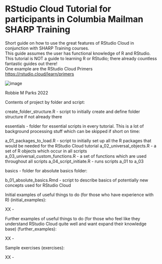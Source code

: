 # RStudio Cloud Tutorial for participants in Columbia Mailman SHARP Training

Short guide on how to use the great features of RStudio Cloud in conjunction with SHARP Training courses.\
This guide assumes the user has functional knowledge of R and RStudio.\
This tutorial is NOT a guide to learning R or RStudio; there already countless fantastic guides out there!\
One example are the RStudio Cloud Primers https://rstudio.cloud/learn/primers

![image](https://github.com/rmp15/rstudio_cloud_tutorial/blob/main/pictures/banner.png)

Robbie M Parks 2022

Contents of project by folder and script:

create_folder_structure.R           - script to initially create and define folder structure if not already there

essentials                          - folder for essential scripts in every tutorial. This is a lot of background processing stuff which can be skipped if short on time:

a_01_packages_to_load.R             - script to initially set up all the R packages that would be needed for the RStudio Cloud tutorial
a_02_universal_objects.R            - a set of R objects which occur in all scripts\
a_03_universal_custom_functions.R   - a set of functions which are used throughout all scripts
a_04_script_initiate.R              - runs scripts a_01 to a_03

basics                              - folder for absolute basics folder:

b_01_absolute_basics.Rmd                - script to describe basics of potentially new concepts used for RStudio Cloud

Initial examples of useful things to do (for those who have experience with R) (initial_examples):

XX                                  -

Further examples of useful things to do (for those who feel like they understand RStudio Cloud quite well and want expand their knowledge base) (further_examples):

XX                                  -

Sample exercises (exercises):

XX                                  -
